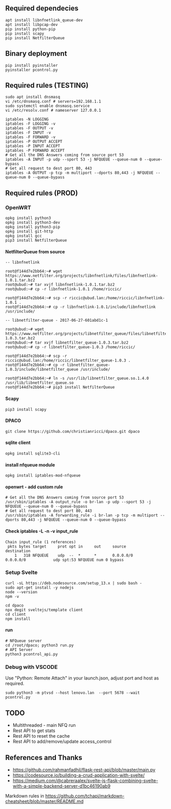 ## Required dependecies ## 
```shell
apt install libnfnetlink_queue-dev
apt install libpcap-dev
pip install python-pip
pip install scapy
pip install NetfilterQueue
```

## Binary deployment ## 
```shell
pip install pyinstaller
pyinstaller pcontrol.py
```

## Required rules (TESTING) ## 
```shell
sudo apt install dnsmasq
vi /etc/dnsmasq.conf # servers=192.168.1.1
sudo systemctl enable dnsmasq.service
vi /etc/resolv.conf # nameserver 127.0.0.1

iptables -N LOGGING
iptables -F LOGGING -v
iptables -F OUTPUT -v
iptables -F INPUT -v
iptables -F FORWARD -v
iptables -P OUTPUT ACCEPT
iptables -P INPUT ACCEPT
iptables -P FORWARD ACCEPT
# Get all the DNS Answers coming from source port 53
iptables -A INPUT -p udp --sport 53 -j NFQUEUE --queue-num 0 --queue-bypass
# Get all request to dest port 80, 443
iptables -A OUTPUT -p tcp -m multiport --dports 80,443 -j NFQUEUE --queue-num 0 --queue-bypass
```

## Required rules (PROD) ## 
### OpenWRT ###
```shell
opkg install python3
opkg install python3-dev
opkg install python3-pip
opkg install git-http
opkg install gcc
pip3 install NetfilterQueue
```
#### NetfilterQueue from source ####
```shell
-- libnfnetlink

root@f144d7e2bb64:~# wget https://www.netfilter.org/projects/libnfnetlink/files/libnfnetlink-1.0.1.tar.bz2
root@ubud:~# tar xvjf libnfnetlink-1.0.1.tar.bz2
root@ubud:~# cp -r libnfnetlink-1.0.1 /home/riccic/

root@f144d7e2bb64:~# scp -r riccic@ubud.lan:/home/riccic/libnfnetlink-1.0.1 .
root@f144d7e2bb64:~# cp -r libnfnetlink-1.0.1/include/libnfnetlink /usr/include/

-- libnetfilter-queue - 2017-06-27-601abd1c-1

root@ubud:~# wget https://www.netfilter.org/projects/libnetfilter_queue/files/libnetfilter_queue-1.0.3.tar.bz2
root@ubud:~# tar xvjf libnetfilter_queue-1.0.3.tar.bz2
root@ubud:~# cp -r libnetfilter_queue-1.0.3 /home/riccic/

root@f144d7e2bb64:~# scp -r riccic@ubud.lan:/home/riccic/libnetfilter_queue-1.0.3 .
root@f144d7e2bb64:~# cp -r libnetfilter_queue-1.0.3/include/libnetfilter_queue /usr/include/

root@f144d7e2bb64:~# ln -s /usr/lib/libnetfilter_queue.so.1.4.0 /usr/lib/libnetfilter_queue.so
root@f144d7e2bb64:~# pip3 install NetfilterQueue
```
#### Scapy ####
```shell
pip3 install scapy
```
#### DPACO ####
```shell
git clone https://github.com/christianricci/dpaco.git dpaco
```
#### sqlite client ####
```shell
opkg install sqlite3-cli
```
#### install nfqueue module ####
```shell
opkg install iptables-mod-nfqueue
```
#### openwrt - add custom rule ####
```shell
# Get all the DNS Answers coming from source port 53
/usr/sbin/iptables -A output_rule -o br-lan -p udp --sport 53 -j NFQUEUE --queue-num 0 --queue-bypass
# Get all request to dest port 80, 443
/usr/sbin/iptables -A forwarding_rule -i br-lan -p tcp -m multiport --dports 80,443 -j NFQUEUE --queue-num 0 --queue-bypass
```
#### Check iptables -L -n -v input_rule ####
```shell
Chain input_rule (1 references)
 pkts bytes target     prot opt in     out     source               destination
    1   318 NFQUEUE    udp  --  *      *       0.0.0.0/0            0.0.0.0/0            udp spt:53 NFQUEUE num 0 bypass
```
### Setup Svelte ###
```shell
curl -sL https://deb.nodesource.com/setup_13.x | sudo bash -
sudo apt-get install -y nodejs
node --version
npm -v

cd dpaco
npx degit sveltejs/template client
cd client
npm install
```

#### run ####
```shell 
# NFQueue server
cd /root/dpaco; python3 run.py
# API Server
python3 pcontrol_api.py
```

### Debug with VSCODE ####
Use "Python: Remote Attach" in your launch.json, adjust port and host as required.
```shell
sudo python3 -m ptvsd --host lenovo.lan  --port 5678 --wait pcontrol.py
```

## TODO ## 
* Multithreaded - main NFQ run
* Rest API to get stats
* Rest API to reset the cache
* Rest API to add/remove/update access_control

## References and Thanks ##
* https://github.com/rahmanfadhil/flask-rest-api/blob/master/main.py
* https://codesource.io/building-a-crud-application-with-svelte/
* https://medium.com/@cabreraalex/svelte-js-flask-combining-svelte-with-a-simple-backend-server-d1bc46190ab9

Markdown rules in https://github.com/tchapi/markdown-cheatsheet/blob/master/README.md